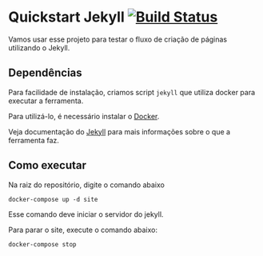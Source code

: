 # Quickstart Jekyll [![Build Status](https://travis-ci.org/associacao-vagalume/quickstart-jekyll.svg?branch=master)](https://travis-ci.org/associacao-vagalume/quickstart-jekyll)

Vamos usar esse projeto para testar o fluxo de criação de páginas
utilizando o Jekyll.

## Dependências

Para facilidade de instalação, criamos script `jekyll` que utiliza docker para
executar a ferramenta.

Para utilizá-lo, é necessário instalar o [Docker][docker-store].

Veja documentação do [Jekyll][jekyll-quickstart] para mais informações sobre o
que a ferramenta faz.

## Como executar

Na raiz do repositório, digite o comando abaixo

    docker-compose up -d site

Esse comando deve iniciar o servidor do jekyll.

Para parar o site, execute o comando abaixo:

    docker-compose stop

[docker-store]: https://store.docker.com/search?offering=community&type=edition
[jekyll-quickstart]: https://jekyllrb.com/docs/quickstart/

